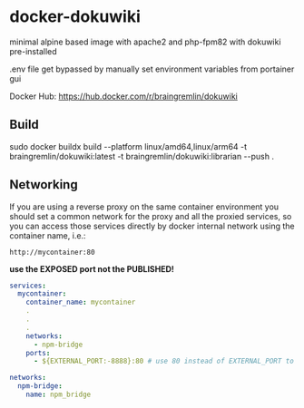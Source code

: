 # docker-dokuwiki

minimal alpine based image with apache2 and php-fpm82 with dokuwiki pre-installed

.env file get bypassed by manually set environment variables from portainer gui

Docker Hub: https://hub.docker.com/r/braingremlin/dokuwiki


## Build #

sudo docker buildx build --platform linux/amd64,linux/arm64 -t braingremlin/dokuwiki:latest -t braingremlin/dokuwiki:librarian --push .

## Networking ##
If you are using a reverse proxy on the same container environment you should set a common network for the proxy and all the proxied services, so you can access those services directly by docker internal network using the container name, i.e.:

`http://mycontainer:80`

**use the EXPOSED port not the PUBLISHED!**



```yaml
services:
  mycontainer:
    container_name: mycontainer
    .
    .
    .
    networks:
      - npm-bridge
    ports:
      - ${EXTERNAL_PORT:-8888}:80 # use 80 instead of EXTERNAL_PORT to access this service from internal docker network

networks:
  npm-bridge:
    name: npm_bridge
```
